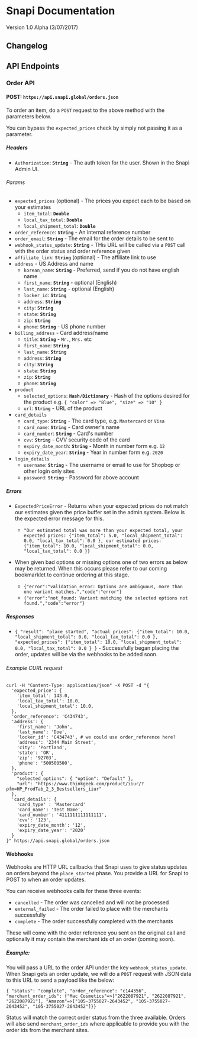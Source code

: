 # Snapi Documentation

Version 1.0 Alpha (3/07/2017)

## Changelog

## API Endpoints

### **Order API**

####  POST: `https://api.snapi.global/orders.json`

To order an item, do a `POST` request to the above method with the parameters below. 

You can bypass the `expected_prices` check by simply not passing it as a parameter.

##### Headers

- `Authorization`: **`String`** - The auth token for the user. Shown in the Snapi Admin UI.

###### Params

- `expected_prices` (optional) - The prices you expect each to be based on your estimates
  - `item_total`: **`Double`**
  - `local_tax_total`: **`Double`**
  - `local_shipment_total`: **`Double`**
- `order_reference`: **`String`** - An internal reference number
- `order_email`: **`String`** - The email for the order details to be sent to
- `webhook_status_update`: **`String`** - THis URL will be called via a `POST` call with the order status and order reference given
- `affiliate_link`: **`String`** (optional) - The affiliate link to use
- `address` - US Address and name
  - `korean_name`: **`String`** - Preferred, send if you do not have english name
  - `first_name`: **`String`** - optional (English)
  - `last_name`: **`String`** - optional (English)
  - `locker_id`: **`String`**
  - `address`: **`String`**
  - `city`: **`String`**
  - `state`: **`String`**
  - `zip`: **`String`**
  - `phone`: **`String`** - US phone number
- `billing_address` - Card address/name
  - `title`: **`String`** - `Mr.`, `Mrs.` etc
  - `first_name`: **`String`**
  - `last_name`: **`String`**
  - `address`: **`String`**
  - `city`: **`String`**
  - `state`: **`String`**
  - `zip`: **`String`**
  - `phone`: **`String`**
- `product`
  - `selected_options`: **`Hash/Dictionary`** - Hash of the options desired for the product e.g. `{ "color" => "Blue", "size" => "10" }`
  - `url`: **`String`** - URL of the product
- `card_details`
  - `card_type`: **`String`** - The card type, e.g. `Mastercard` or `Visa`
  - `card_name`: **`String`** - Card owner's name
  - `card_number`: **`String`** - Card's number
  - `cvv`: **`String`** - CVV security code of the card
  - `expiry_date_month`: **`String`** - Month in number form e.g. `12`
  - `expiry_date_year`: **`String`** - Year in number form e.g. `2020`
- `login_details`
  - `username`: **`String`** - The username or email to use for Shopbop or other login only sites
  - `password`: **`String`** - Password for above account


##### Errors

- `ExpectedPriceError` - Returns when your expected prices do not match our estimates given the price buffer set in the admin system. Below is the expected error message for this.
  - `"Our estimated total was more than your expected total, your expected prices: {"item_total": 5.0, "local_shipment_total": 0.0, "local_tax_total": 0.0 }, our estimated prices: {"item_total": 10.0, "local_shipment_total": 0.0, "local_tax_total": 0.0 }}`
  
- When given bad options or missing options one of two errors as below may be returned. When this occurs please refer to our coming bookmarklet to continue ordering at this stage.
  - `{"error":"validation_error: Options are ambiguous, more than one variant matches.","code":"error"}` 
  - `{"error":"not_found: Variant matching the selected options not found.","code":"error"}`
  
##### Responses

- `{ "result": "place_started", "actual_prices": {"item_total": 10.0, "local_shipment_total": 0.0, "local_tax_total": 0.0 }, "expected_prices": {"item_total": 10.0, "local_shipment_total": 0.0, "local_tax_total": 0.0 } }` - Successfully began placing the order, updates will be via the webhooks to be added soon.

###### Example CURL request

```
curl -H "Content-Type: application/json" -X POST -d "{ 
  'expected_price': {
    'item_total': 143.0,
    'local_tax_total': 10.0,
    'local_shipment_total': 10.0,
  },
  'order_reference': 'C434743',
  'address': {
    'first_name': 'John',
    'last_name': 'Doe',
    'locker_id': 'C434743', # we could use order_reference here?
    'address': '2344 Main Street',
    'city': 'Portland',
    'state': 'OR',
    'zip': '92703',
    'phone': '500500500',
  },
  'product': {
    "selected_options": { "option": "Default" },
    "url": "https://www.thinkgeek.com/product/iiur/?pfm=HP_ProdTab_2_3_Bestsellers_iiur"
  },
  'card_details': {
    'card_type' : 'Mastercard'
    'card_name': 'Test Name',
    'card_number': '4111111111111111',
    'cvv': '123',
    'expiry_date_month': '12',
    'expiry_date_year': '2020'
  }
}" https://api.snapi.global/orders.json
```

#### Webhooks

Webhooks are HTTP URL callbacks that Snapi uses to give status updates on orders beyond the `place_started` phase. You provide a URL for Snapi to POST to when an order updates.

You can receive webhooks calls for these three events:

- `cancelled` - The order was cancelled and will not be processed
- `external_failed` - The order failed to place with the merchants successfully
- `complete` - The order successfully completed with the merchants

These will come with the order reference you sent on the original call and optionally it may contain the merchant ids of an order (coming soon).

##### Example:

You will pass a URL to the order API under the key `webhook_status_update`. When Snapi gets an order update, we will do a `POST` request with JSON data to this URL to send a payload like the below:

`{ "status": "complete", "order_reference": "c144356", "merchant_order_ids": {"Mac Cosmetics"=>["2622087921", "2622087921", "2622087921"], "Amazon"=>["105-3755027-2643452", "105-3755027-2643452", "105-3755027-2643452"]}}`

Status will match the correct order status from the three available. Orders will also send `merchant_order_ids` where applicable to provide you with the order ids from the merchant sites.